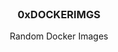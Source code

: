 <br/>
<p align="center">
  <h3 align="center">0xDOCKERIMGS</h3>

  <p align="center">
    Random Docker Images
    <br/>
    <br/>
  </p>
</p>
